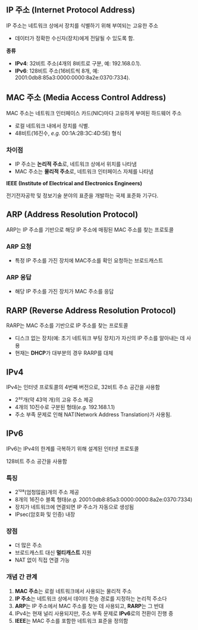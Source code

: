 ## **IP 주소 (Internet Protocol Address)**

IP 주소는 네트워크 상에서 장치를 식별하기 위해 부여되는 고유한 주소

- 데이터가 정확한 수신자(장치)에게 전달될 수 있도록 함.

**종류**

- **IPv4**: 32비트 주소(4개의 8비트로 구분, 예: 192.168.0.1).
- **IPv6**: 128비트 주소(16비트씩 8개, 예: 2001:0db8:85a3:0000:0000:8a2e:0370:7334).

## **MAC 주소 (Media Access Control Address)**

MAC 주소는 네트워크 인터페이스 카드(NIC)마다 고유하게 부여된 하드웨어 주소

- 로컬 네트워크 내에서 장치를 식별.
- 48비트(16진수, *e.g.* 00:1A:2B:3C:4D:5E) 형식

### **차이점**

- IP 주소는 **논리적 주소**로, 네트워크 상에서 위치를 나타냄
- MAC 주소는 **물리적 주소**로, 네트워크 인터페이스 자체를 나타냄

**IEEE (Institute of Electrical and Electronics Engineers)**

전기전자공학 및 정보기술 분야의 표준을 개발하는 국제 표준화 기구다.

## **ARP (Address Resolution Protocol)**

ARP는 IP 주소를 기반으로 해당 IP 주소에 매핑된 MAC 주소를 찾는 프로토콜

### ARP 요청

- 특정 IP 주소를 가진 장치에 MAC주소를 확인 요청하는 브로드캐스트

### ARP 응답

- 해당 IP 주소를 가진 장치가 MAC 주소를 응답

## **RARP (Reverse Address Resolution Protocol)**

RARP는 MAC 주소를 기반으로 IP 주소를 찾는 프로토콜

- 디스크 없는 장치(예: 초기 네트워크 부팅 장치)가 자신의 IP 주소를 알아내는 데 사용
- 현재는 **DHCP**가 대부분의 경우 RARP를 대체

## **IPv4**

IPv4는 인터넷 프로토콜의 4번째 버전으로, 32비트 주소 공간을 사용함

- 2³²개(약 43억 개)의 고유 주소 제공
- 4개의 10진수로 구분된 형태(*e.g.* 192.168.1.1)
- 주소 부족 문제로 인해 NAT(Network Address Translation)가 사용됨.

## **IPv6**

IPv6는 IPv4의 한계를 극복하기 위해 설계된 인터넷 프로토콜

128비트 주소 공간을 사용함

### 특징

- 2¹²⁸(엄청많음)개의 주소 제공
- 8개의 16진수 블록 형태(*e.g.* 2001:0db8:85a3:0000:0000:8a2e:0370:7334)
- 장치가 네트워크에 연결되면 IP 주소가 자동으로 생성됨
- IPsec(암호화 및 인증) 내장

### 장점

- 더 많은 주소
- 브로드캐스트 대신 **멀티캐스트** 지원
- NAT 없이 직접 연결 가능

### **개념 간 관계**

1. **MAC 주소**는 로컬 네트워크에서 사용되는 물리적 주소
2. **IP 주소**는 네트워크 상에서 데이터 전송 경로를 지정하는 논리적 주소다
3. **ARP**는 IP 주소에서 MAC 주소를 찾는 데 사용되고, **RARP**는 그 반대
4. IPv4는 현재 널리 사용되지만, 주소 부족 문제로 **IPv6**로의 전환이 진행 중
5. **IEEE**는 MAC 주소를 포함한 네트워크 표준을 정의함

